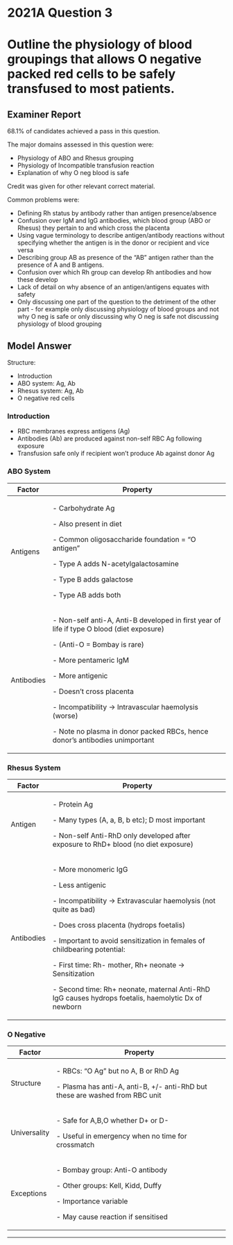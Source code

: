 # 2021A Question 3
# Outline the physiology of blood groupings that allows O negative packed red cells to be safely transfused to most patients.



## Examiner Report
68.1% of candidates achieved a pass in this question.


The major domains assessed in this question were:

* Physiology of ABO and Rhesus grouping
* Physiology of Incompatible transfusion reaction
* Explanation of why O neg blood is safe


Credit was given for other relevant correct material.


Common problems were:

* Defining Rh status by antibody rather than antigen presence/absence
* Confusion over IgM and IgG antibodies, which blood group (ABO or Rhesus) they pertain to and which cross the placenta
* Using vague terminology to describe antigen/antibody reactions without specifying whether the antigen is in the donor or recipient and vice versa
* Describing group AB as presence of the “AB” antigen rather than the presence of A and B antigens.
* Confusion over which Rh group can develop Rh antibodies and how these develop
* Lack of detail on why absence of an antigen/antigens equates with safety
* Only discussing one part of the question to the detriment of the other part - for example only discussing physiology of blood groups and not why O neg is safe or only discussing why O neg is safe not discussing physiology of blood grouping


## Model Answer
Structure:

- Introduction
- ABO system: Ag, Ab
- Rhesus system: Ag, Ab
- O negative red cells


### Introduction
- RBC membranes express antigens (Ag)
- Antibodies (Ab) are produced against non-self RBC Ag following exposure
- Transfusion safe only if recipient won’t produce Ab against donor Ag

### ABO System

|Factor|Property|
| -- | -- |
|Antigens|<p>- Carbohydrate Ag</p><p>- Also present in diet</p><p>- Common oligosaccharide foundation = “O antigen”</p><p>- Type A adds N-acetylgalactosamine</p><p>- Type B adds galactose</p><p>- Type AB adds both</p>|
|Antibodies|<p>- Non-self anti-A, Anti-B developed in first year of life if type O blood (diet exposure)</p><p>- (Anti-O = Bombay is rare)</p><p>- More pentameric IgM</p><p>- More antigenic</p><p>- Doesn’t cross placenta</p><p>- Incompatibility → Intravascular haemolysis (worse)</p><p>- Note no plasma in donor packed RBCs, hence donor’s antibodies unimportant</p>|

### Rhesus System

|Factor|Property|
| -- | -- |
|Antigen|<p>- Protein Ag</p><p>- Many types (A, a, B, b etc); D most important</p><p>- Non-self Anti-RhD only developed after exposure to RhD+ blood (no diet exposure)</p>|
|Antibodies|<p>- More monomeric IgG</p><p>- Less antigenic</p><p>- Incompatibility → Extravascular haemolysis (not quite as bad)</p><p>- Does cross placenta (hydrops foetalis)</p><p>- Important to avoid sensitization in females of childbearing potential:</p><p>- First time: Rh- mother, Rh+ neonate → Sensitization</p><p>- Second time: Rh+ neonate, maternal Anti-RhD IgG causes hydrops foetalis, haemolytic Dx of newborn</p>|

### O Negative

|Factor|Property|
| -- | -- |
|Structure|<p>- RBCs: “O Ag” but no A, B or RhD Ag</p><p>- Plasma has anti-A, anti-B, +/- anti-RhD but these are washed from RBC unit</p>|
|Universality|<p>- Safe for A,B,O whether D+ or D-</p><p>- Useful in emergency when no time for crossmatch</p>|
|Exceptions|<p>- Bombay group: Anti-O antibody</p><p>- Other groups: Kell, Kidd, Duffy</p><p>- Importance variable</p><p>- May cause reaction if sensitised</p>|




--- 

 